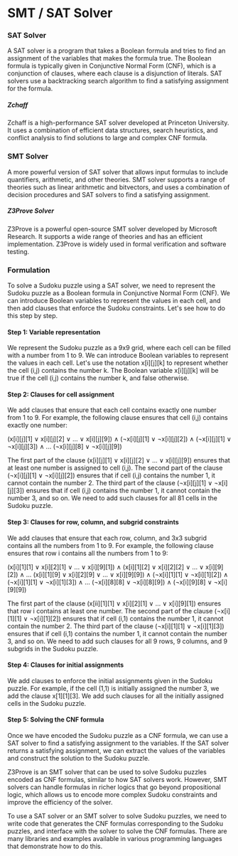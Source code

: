# SMT / SAT Solver 

### SAT Solver 

A SAT solver is a program that takes a Boolean formula and tries to find an assignment of the variables that makes the formula true. The Boolean formula is typically given in Conjunctive Normal Form (CNF), which is a conjunction of clauses, where each clause is a disjunction of literals. SAT solvers use a backtracking search algorithm to find a satisfying assignment for the formula.

##### Zchaff 

Zchaff is a high-performance SAT solver developed at Princeton University. It uses a combination of efficient data structures, search heuristics, and conflict analysis to find solutions to large and complex CNF formula.

### SMT Solver

A more powerful version of SAT solver that allows input formulas to include quantifiers, arithmetic, and other theories. SMT solver supports a range of theories such as linear arithmetic and bitvectors, and uses a combination of decision procedures and SAT solvers to find a satisfying assignment.

##### Z3Prove Solver

Z3Prove is a powerful open-source SMT solver developed by Microsoft Research. It supports a wide range of theories and has an efficient implementation. Z3Prove is widely used in formal verification and software testing.

### Formulation 

To solve a Sudoku puzzle using a SAT solver, we need to represent the Sudoku puzzle as a Boolean formula in Conjunctive Normal Form (CNF). We can introduce Boolean variables to represent the values in each cell, and then add clauses that enforce the Sudoku constraints. Let's see how to do this step by step.

#### Step 1: Variable representation

We represent the Sudoku puzzle as a 9x9 grid, where each cell can be filled with a number from 1 to 9. We can introduce Boolean variables to represent the values in each cell. Let's use the notation x[i][j][k] to represent whether the cell (i,j) contains the number k. The Boolean variable x[i][j][k] will be true if the cell (i,j) contains the number k, and false otherwise.

#### Step 2: Clauses for cell assignment

We add clauses that ensure that each cell contains exactly one number from 1 to 9. For example, the following clause ensures that cell (i,j) contains exactly one number:

(x[i][j][1] ∨ x[i][j][2] ∨ ... ∨ x[i][j][9]) ∧
(¬x[i][j][1] ∨ ¬x[i][j][2]) ∧
(¬x[i][j][1] ∨ ¬x[i][j][3]) ∧
...
(¬x[i][j][8] ∨ ¬x[i][j][9])

The first part of the clause (x[i][j][1] ∨ x[i][j][2] ∨ ... ∨ x[i][j][9]) ensures that at least one number is assigned to cell (i,j). The second part of the clause (¬x[i][j][1] ∨ ¬x[i][j][2]) ensures that if cell (i,j) contains the number 1, it cannot contain the number 2. The third part of the clause (¬x[i][j][1] ∨ ¬x[i][j][3]) ensures that if cell (i,j) contains the number 1, it cannot contain the number 3, and so on.
We need to add such clauses for all 81 cells in the Sudoku puzzle.

#### Step 3: Clauses for row, column, and subgrid constraints

We add clauses that ensure that each row, column, and 3x3 subgrid contains all the numbers from 1 to 9. For example, the following clause ensures that row i contains all the numbers from 1 to 9:

(x[i][1][1] ∨ x[i][2][1] ∨ ... ∨ x[i][9][1]) ∧
(x[i][1][2] ∨ x[i][2][2] ∨ ... ∨ x[i][9][2]) ∧
... 
(x[i][1][9] ∨ x[i][2][9] ∨ ... ∨ x[i][9][9]) ∧
(¬x[i][1][1] ∨ ¬x[i][1][2]) ∧
(¬x[i][1][1] ∨ ¬x[i][1][3]) ∧
...
(¬x[i][8][8] ∨ ¬x[i][8][9]) ∧
(¬x[i][9][8] ∨ ¬x[i][9][9])

The first part of the clause (x[iì][1][1] ∨ x[i][2][1] ∨ ... ∨ x[i][9][1]) ensures that row i contains at least one number. The second part of the clause (¬x[i][1][1] ∨ ¬x[i][1][2]) ensures that if cell (i,1) contains the number 1, it cannot contain the number 2. The third part of the clause (¬x[i][1][1] ∨ ¬x[i][1][3]) ensures that if cell (i,1) contains the number 1, it cannot contain the number 3, and so on.
We need to add such clauses for all 9 rows, 9 columns, and 9 subgrids in the Sudoku puzzle.

#### Step 4: Clauses for initial assignments

We add clauses to enforce the initial assignments given in the Sudoku puzzle. For example, if the cell (1,1) is initially assigned the number 3, we add the clause x[1][1][3]. We add such clauses for all the initially assigned cells in the Sudoku puzzle.

#### Step 5: Solving the CNF formula

Once we have encoded the Sudoku puzzle as a CNF formula, we can use a SAT solver to find a satisfying assignment to the variables. If the SAT solver returns a satisfying assignment, we can extract the values of the variables and construct the solution to the Sudoku puzzle.

Z3Prove is an SMT solver that can be used to solve Sudoku puzzles encoded as CNF formulas, similar to how SAT solvers work. However, SMT solvers can handle formulas in richer logics that go beyond propositional logic, which allows us to encode more complex Sudoku constraints and improve the efficiency of the solver.

To use a SAT solver or an SMT solver to solve Sudoku puzzles, we need to write code that generates the CNF formulas corresponding to the Sudoku puzzles, and interface with the solver to solve the CNF formulas. There are many libraries and examples available in various programming languages that demonstrate how to do this.

